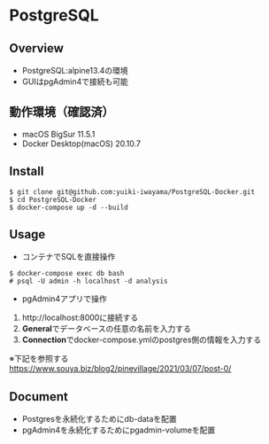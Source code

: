 # PostgreSQL

## Overview
- PostgreSQL:alpine13.4の環境
- GUIはpgAdmin4で接続も可能

## 動作環境（確認済）
- macOS BigSur 11.5.1
- Docker Desktop(macOS) 20.10.7

## Install
```
$ git clone git@github.com:yuiki-iwayama/PostgreSQL-Docker.git
$ cd PostgreSQL-Docker
$ docker-compose up -d --build
```

## Usage
- コンテナでSQLを直接操作
```
$ docker-compose exec db bash
# psql -U admin -h localhost -d analysis
```

- pgAdmin4アプリで操作
1. http://localhost:8000に接続する
2. **General**でデータベースの任意の名前を入力する
3. **Connection**でdocker-compose.ymlのpostgres側の情報を入力する

※下記を参照する\
https://www.souya.biz/blog2/pinevillage/2021/03/07/post-0/

## Document
- Postgresを永続化するためにdb-dataを配置
- pgAdmin4を永続化するためにpgadmin-volumeを配置
